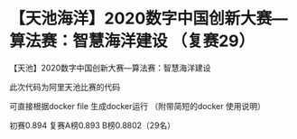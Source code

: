 
【天池海洋】2020数字中国创新大赛—算法赛：智慧海洋建设 （复赛29）
=======
【天池】2020数字中国创新大赛—算法赛：智慧海洋建设 

此次代码为阿里天池比赛的代码

可直接根据docker file 生成docker运行 （附带简短的docker 使用说明）

初赛0.894
复赛A榜0.893  B榜0.8802（29名）
